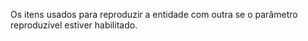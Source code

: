 Os itens usados ​​para reproduzir a entidade com outra se o parâmetro reproduzível estiver habilitado.